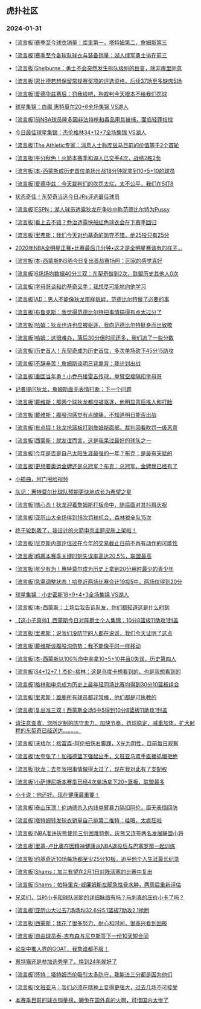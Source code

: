 ## 虎扑社区 
### 2024-01-31

+ [[流言板]赛季至今球衣销量：库里第一，塔特姆第二，詹姆斯第三](https://bbs.hupu.com/624538974.html)

+ [[流言板]赛季至今各球队球衣与装备销量：湖人绿军勇士排在前三](https://bbs.hupu.com/624539208.html)

+ [[流言板]Shelburne：勇士不会突然发生拆队级别的巨变，除非库里同意](https://bbs.hupu.com/624539230.html)

+ [[流言板]恩比德若想保留常规赛奖项的评选资格，后续37场至多缺席5场](https://bbs.hupu.com/624538682.html)

+ [[流言板]爱德华兹赛后：罚我钱吧，狗裁判今天根本不给我们罚球](https://bbs.hupu.com/624529849.html)

+ [球星集锦：白魔 惠特莫尔20+6全场集锦 VS湖人](https://bbs.hupu.com/624530228.html)

+ [[流言板]前NBA球员隆多因非法持枪和毒品用具被捕，面临轻罪指控](https://bbs.hupu.com/624532182.html)

+ [今日最佳球星集锦：杰伦格林34+12+7全场集锦 VS湖人](https://bbs.hupu.com/624530418.html)

+ [[流言板]The Athletic专家：消息人士称库兹马目前的价值等于2个首轮](https://bbs.hupu.com/624538985.html)

+ [[流言板]平分秋色！火箭本赛季和湖人已交手4次，战绩2胜2负](https://bbs.hupu.com/624536002.html)

+ [[流言板]本-西蒙斯成历史首位单场出战18分钟就拿到10+5+10的球员](https://bbs.hupu.com/624539395.html)

+ [[流言板]爱德华兹：今天裁判们的吹罚太烂，太不公平，我们在5打8](https://bbs.hupu.com/624533288.html)

+ [状态奇佳！东契奇当选今日JRs评选最佳球员](https://bbs.hupu.com/624535560.html)

+ [[流言板]ESPN：湖人球员透露狄龙在争吵中称范德比尔特为Pussy](https://bbs.hupu.com/624532876.html)

+ [[流言板]看上去不错？乔治透露快船红色球衣会在下赛季回归](https://bbs.hupu.com/624532648.html)

+ [[流言板]里弗斯：我们今天对约基奇的防守不错，他25投只有25分](https://bbs.hupu.com/624535775.html)

+ [2020年NBA全明星正赛•比赛最后几分钟•这才是全明星赛该有的样子…](https://bbs.hupu.com/624533748.html)

+ [[流言板]本-西蒙斯INS晒今日复出首战赛场照：回家的感觉真好](https://bbs.hupu.com/624539399.html)

+ [[流言板]6场场均数据40分三双：东契奇做到2次，联盟历史其他人0次](https://bbs.hupu.com/624539493.html)

+ [[流言板]字母哥谈和约基奇交手：我想尽可能地向他学习](https://bbs.hupu.com/624535452.html)

+ [[流言板]AD：男人不能像狄龙那样挑衅，范德比尔特做了必要的事](https://bbs.hupu.com/624533319.html)

+ [[流言板]布鲁克斯：我觉得范德比尔特把事情搞得有点太过分了](https://bbs.hupu.com/624533044.html)

+ [[流言板]哈姆：狄龙也许也应被驱逐，我向范德比尔特挺身而出致敬](https://bbs.hupu.com/624534756.html)

+ [[流言板]哈姆：这很难办，落后30分但时间还多，我们追了一些分数](https://bbs.hupu.com/624535297.html)

+ [[流言板]历史首人！东契奇成为历史首位，多次单场砍下45分15助攻](https://bbs.hupu.com/624531434.html)

+ [[流言板]不辞辛苦！詹姆斯谈明日背靠背：我计划出战](https://bbs.hupu.com/624531314.html)

+ [[流言板]重回当年勇！小乔丹接雷吉传球，单臂空接隔扣字母哥](https://bbs.hupu.com/624530307.html)

+ [记者提问狄龙，詹姆斯面无表情打断：下一个问题](https://bbs.hupu.com/624531012.html)

+ [[流言板]戴维斯：那两个球狄龙都应被驱逐，他明显背后推人和打脸](https://bbs.hupu.com/624534000.html)

+ [[流言板]戴维斯：腹股沟感觉有点酸痛，不知道明日能否出战](https://bbs.hupu.com/624534024.html)

+ [[流言板]有点狠！狄龙抢篮板打到詹姆斯面部，裁判回看吹罚一级恶意](https://bbs.hupu.com/624528624.html)

+ [[流言板]西蒙斯：就友谊而言，这是我呆过最好的球队之一](https://bbs.hupu.com/624531407.html)

+ [[流言板]今年是否是自己太阳生涯最强的一年？布克：是最有天赋的](https://bbs.hupu.com/624539339.html)

+ [[流言板]更想要奥运金牌还是总冠军？布克：总冠军，金牌我已经有了](https://bbs.hupu.com/624539237.html)

+ [小插曲，阿门甩脸视频](https://bbs.hupu.com/624530164.html)

+ [队记：惠特莫尔比球队预期更快地成长为希望之星](https://bbs.hupu.com/624537609.html)

+ [[流言板]搞心态！狄龙迎着詹姆斯打板命中，随后面对其抖肩庆祝](https://bbs.hupu.com/624528173.html)

+ [[流言板]亚历山大全场得到16次罚球机会，森林狼全队15次](https://bbs.hupu.com/624529683.html)

+ [终于轮到我了，我设计的火箭申京主题皮肤上架啦！](https://bbs.hupu.com/624535258.html)

+ [[流言板]尼克斯内部评估过在今年的交易截止日前不再有动作的可能性](https://bbs.hupu.com/624538816.html)

+ [[流言板]鹈鹕本赛季关键时刻失误率高达20.5%，联盟最高](https://bbs.hupu.com/624539135.html)

+ [[流言板]年少有为！惠特莫尔成为历史上拿到20分用时最少的青少年](https://bbs.hupu.com/624530271.html)

+ [[流言板]急需调整状态！哈登近两场比赛合计19投5中，两场仅得到20分](https://bbs.hupu.com/624529873.html)

+ [球星集锦：小史密斯18+9+4+3全场集锦 VS湖人](https://bbs.hupu.com/624530313.html)

+ [[流言板]本-西蒙斯：上场后我告诉队友，你们都知道这是什么时刻](https://bbs.hupu.com/624529607.html)

+ [【这小子真帅】西蒙斯今日对阵爵士个人集锦：10分8篮板11助攻1封盖](https://bbs.hupu.com/624528796.html)

+ [[流言板]里弗斯：说我们没防守的人都在说谎，我们今天证明了这点](https://bbs.hupu.com/624532019.html)

+ [[流言板]戴维斯谈腹股沟伤势：我不能像平时一样移动](https://bbs.hupu.com/624530685.html)

+ [[流言板]本-西蒙斯以100%命中率拿10+5+10并且0失误，历史第四人](https://bbs.hupu.com/624528328.html)

+ [[流言板]34+12+7！杰伦-格林：这是乌度卡想看到的，也是我想看到的](https://bbs.hupu.com/624535938.html)

+ [[流言板]格林和申京成为历史上最年轻同场比赛均得到30分10篮板组合](https://bbs.hupu.com/624530370.html)

+ [[流言板]里弗斯：雄鹿所有球员都非常棒，他们都是可执教的](https://bbs.hupu.com/624535675.html)

+ [[流言板]复出准三双！西蒙斯全场5中5得到10分8篮板11助攻1封盖](https://bbs.hupu.com/624527928.html)

+ [请注意查收，您所定制的防守卖力，加快节奏，罚球稳定，减重加体，扩大射程的东契奇已经送达。。。。。。](https://bbs.hupu.com/624539069.html)

+ [[流言板]沃格尔：格雷森-阿伦扭伤右脚踝，X光为阴性，目前每日观察](https://bbs.hupu.com/624539319.html)

+ [[流言板]太夸张了！加福德篮下强起出手，文班亚马双手直接抓帽拒绝](https://bbs.hupu.com/624525269.html)

+ [[流言板]狄龙：去年我把事情做得太过了，现在我对此有了支配权](https://bbs.hupu.com/624533111.html)

+ [[流言板]小萨博尼斯本赛季已经4次单场拿下20+篮板，联盟最多](https://bbs.hupu.com/624539075.html)

+ [小卡说：他还好。现在健康最重要！](https://bbs.hupu.com/624537899.html)

+ [[流言板]泰山压顶！伦纳德杀入内线单臂暴力隔扣阿伦，面无表情回防](https://bbs.hupu.com/624525923.html)

+ [[流言板]塔特姆转发球衣销量自己排第二推特：哇哦，太疯狂啦](https://bbs.hupu.com/624540165.html)

+ [[流言板]NBA准许灰熊使用三份困难特例，灰熊又连签两名发展联盟小将](https://bbs.hupu.com/624540246.html)

+ [[流言板]里基-卢比奥在因精神健康从NBA退役后与巴塞罗那一起训练](https://bbs.hupu.com/624540037.html)

+ [[流言板]约基奇近10场每场都至少25分10板，追平他个人生涯最长纪录](https://bbs.hupu.com/624539548.html)

+ [[流言板]Shams：加兰有望在2月1日对阵活塞的比赛中复出](https://bbs.hupu.com/624540158.html)

+ [[流言板]Shams：帕特里克-威廉姆斯左脚急性骨水肿，两周后重新评估](https://bbs.hupu.com/624540115.html)

+ [兄弟们，当时小卡和球队闹掰的详细脉络有吗？马刺真的压价小卡了吗？](https://bbs.hupu.com/624539434.html)

+ [[流言板]亚历山大过去7场场均32.6分5.1篮板7助攻2.1抢断](https://bbs.hupu.com/624540612.html)

+ [[流言板]西蒙斯：我花了很多努力、耐心和时间，很高兴看到回报](https://bbs.hupu.com/624540551.html)

+ [[流言板]自由球员泰-吉布森与尼克斯签下一份10天短合同](https://bbs.hupu.com/624540482.html)

+ [论空中推人界的GOAT，我詹谁都不服！](https://bbs.hupu.com/624539599.html)

+ [惠特猫还是参加选秀早了，换到24年就好了](https://bbs.hupu.com/624536348.html)

+ [[流言板]怀特：塔特姆杰伦吸引太多防守，我能进三分都是因为他们](https://bbs.hupu.com/624539618.html)

+ [[流言板]文班亚马：我们必须在精神上变得更强大，过去几场不可接受](https://bbs.hupu.com/624540795.html)

+ [本赛季目前的球衣销量榜，獭兔在国外真的火啊，可惜国内太惨了](https://bbs.hupu.com/624539652.html)


